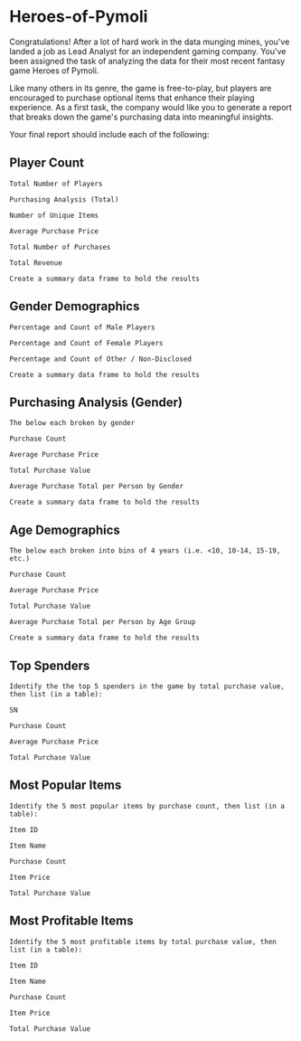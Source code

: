 # Heroes-of-Pymoli


Congratulations! After a lot of hard work in the data munging mines, you've landed a job as Lead Analyst for an independent gaming company. You've been assigned the task of analyzing the data for their most recent fantasy game Heroes of Pymoli.

Like many others in its genre, the game is free-to-play, but players are encouraged to purchase optional items that enhance their playing experience. As a first task, the company would like you to generate a report that breaks down the game's purchasing data into meaningful insights.

Your final report should include each of the following:


## **Player Count**  

	Total Number of Players
	
	Purchasing Analysis (Total)
	
	Number of Unique Items
	
	Average Purchase Price
	
	Total Number of Purchases
	
	Total Revenue
	
	Create a summary data frame to hold the results


## **Gender Demographics**

	Percentage and Count of Male Players
	
	Percentage and Count of Female Players
	
	Percentage and Count of Other / Non-Disclosed
	
	Create a summary data frame to hold the results


## **Purchasing Analysis (Gender)**

	The below each broken by gender
	
	Purchase Count
	
	Average Purchase Price
	
	Total Purchase Value
	
	Average Purchase Total per Person by Gender
	
	Create a summary data frame to hold the results


## **Age Demographics**

	The below each broken into bins of 4 years (i.e. <10, 10-14, 15-19, etc.)
	
	Purchase Count
	
	Average Purchase Price
	
	Total Purchase Value
	
	Average Purchase Total per Person by Age Group
	
	Create a summary data frame to hold the results


## **Top Spenders**

	Identify the the top 5 spenders in the game by total purchase value, then list (in a table):
	
	SN
	
	Purchase Count
	
	Average Purchase Price
	
	Total Purchase Value
	


## **Most Popular Items**

	Identify the 5 most popular items by purchase count, then list (in a table):
	
	Item ID
	
	Item Name
	
	Purchase Count
	
	Item Price
	
	Total Purchase Value
	


## **Most Profitable Items**
	
	Identify the 5 most profitable items by total purchase value, then list (in a table):
	
	Item ID
	
	Item Name
	
	Purchase Count
	
	Item Price
	
	Total Purchase Value
